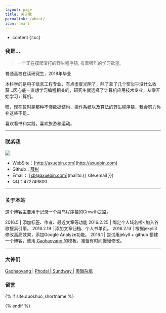 ```yaml
---
layout: page
title: 关于我
permalink: /about/
icon: heart
---
```

* content
{:toc}

### 我是...

> 一个正在摸爬滚打的野生程序猿, 有着强烈的学习欲望。

普通高校在读研究生，2018年毕业  

本科学的是电子信息工程专业，有点虚度光阴了，除了拿了几个奖似乎没什么收获...因心底一直想学习编程相关的，研究生就选择了计算机应用技术专业，从零开始学习计算机。

嗯，现在暂时是那种不懂数据结构、操作系统以及算法的野生程序猿，我会努力弥补这些不足...

喜欢看书和实践，喜欢旅游和运动。

---

### 联系我

![](http://i.imgur.com/tAmc0tc.jpg)

* WebSite：[http://axuebin.com](http://axuebin.com)
* Github：[薛彬](http://github.com/xb9207)
* Email： [xb@axuebin.com](mailto:{{ site.email }})
* QQ：472749800

---

### 关于本站   

这个博客主要用于记录一个菜鸟程序猿的Growth之路。

2016.5 | 添加标签、作者、最近文章等功能
2016.2.25 | 绑定个人域名啦~加入谷歌搜索引擎。
2016.2.19 | 添加文章归档、个人书单页。
2016.2.13 | 根据jekyll3修改高亮效果，添加Google Analyze功能。
2016.1 | 尝试用jekyll + github 搭建一个博客，使用[ Gaohaoyang ](http://gaohaoyang.github.io/) 的模板，准备有时间慢慢修改。
 
---

### 大神们

[ Gaohaoyang ](http://gaohaoyang.github.io/) | [ Phodal ](https://www.phodal.com/)|[ Sundway ](http://sundway.me/)| [ 羡辙杂俎 ](http://zhangwenli.com/blog/)

### 留言

{% if site.duoshuo_shortname %}
<!-- 多说评论框 start -->
<div class="ds-thread" data-thread-key="{{ site.url }}{{ page.url }}" data-title="{{page.title}}" data-url="{{ site.url }}{{ page.url }}"></div>
<!-- 多说评论框 end -->
{% endif %}

